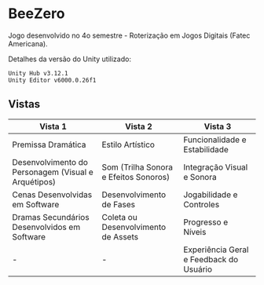 # BeeZero

Jogo desenvolvido no 4o semestre - Roterização em Jogos Digitais (Fatec Americana).

<!-- Jogue a versão web [AQUI](https://devconcordia.github.io/BeeZero). -->


Detalhes da versão do Unity utilizado:

```
Unity Hub v3.12.1
Unity Editor v6000.0.26f1
```

## Vistas

| Vista 1 | Vista 2 | Vista 3 |
|---------|---------|---------|
| Premissa Dramática | Estilo Artístico | Funcionalidade e Estabilidade |
| Desenvolvimento do Personagem (Visual e Arquétipos) | Som (Trilha Sonora e Efeitos Sonoros) | Integração Visual e Sonora |
| Cenas Desenvolvidas em Software | Desenvolvimento de Fases | Jogabilidade e Controles |
| Dramas Secundários Desenvolvidos em Software | Coleta ou Desenvolvimento de Assets | Progresso e Níveis |
| - | - | Experiência Geral e Feedback do Usuário |

